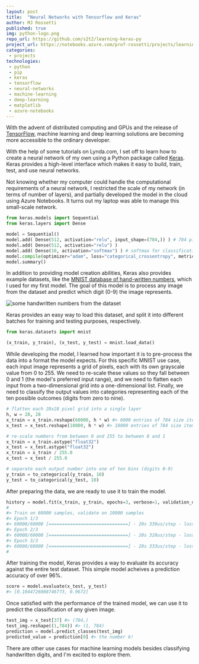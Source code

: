 ```yaml
---
layout: post
title:  "Neural Networks with Tensorflow and Keras"
author: MJ Rossetti
published: true
img: python-logo.png
repo_url: https://github.com/s2t2/learning-keras-py
project_url: https://notebooks.azure.com/prof-rossetti/projects/learning-keras/html/my_model.ipynb
categories:
 - projects
technologies:
 - python
 - pip
 - keras
 - tensorflow
 - neural-networks
 - machine-learning
 - deep-learning
 - matplotlib
 - azure-notebooks
---
```


With the advent of distributed computing and GPUs and the release of [TensorFlow](https://www.tensorflow.org/), machine learning and deep learning solutions are becoming more accessible to the ordinary developer.

With the help of some tutorials on Lynda.com, I set off to learn how to create a neural network of my own using a Python package called [Keras](https://keras.io/). Keras provides a high-level interface which makes it easy to build, train, test, and use neural networks.

Not knowing whether my computer could handle the computational requirements of a neural network, I restricted the scale of my network (in terms of number of layers), and partially developed the model in the cloud using Azure Notebooks. It turns out my laptop was able to manage this small-scale network.

```py
from keras.models import Sequential
from keras.layers import Dense

model = Sequential()
model.add( Dense(512, activation="relu", input_shape=(784,)) ) # 784 pixel flattened image
model.add( Dense(512, activation="relu") )
model.add( Dense(10, activation="softmax") ) # softmax for classification (digits 0-9)
model.compile(optimizer="adam", loss="categorical_crossentropy", metrics=["accuracy"]) # categorical_crossentropy (b/c output into 10 categories)
model.summary()
```

In addition to providing model creation abilities, Keras also provides example datasets, like the [MNIST database of hand-written numbers](https://en.wikipedia.org/wiki/MNIST_database), which I used for my first model. The goal of this model is to process any image from the dataset and predict which digit (0-9) the image represents.

![some handwritten numbers from the dataset](https://upload.wikimedia.org/wikipedia/commons/2/27/MnistExamples.png)

Keras provides an easy way to load this dataset, and split it into different batches for training and testing purposes, respectively.

```py
from keras.datasets import mnist

(x_train, y_train), (x_test, y_test) = mnist.load_data()
```

While developing the model, I learned how important it is to pre-process the data into a format the model expects. For this specific MNIST use case, each input image represents a grid of pixels, each with its own grayscale value from 0 to 255. We need to re-scale these values so they fall between 0 and 1 (the model's preferred input range), and we need to flatten each input from a two-dimensional grid into a one-dimensional list. Finally, we need to classify the output values into categories representing each of the ten possible outcomes (digits from zero to nine).

```py
# flatten each 28x28 pixel grid into a single layer
h, w = 28, 28
x_train = x_train.reshape(60000, h * w) #> 6000 entries of 784 size items
x_test = x_test.reshape(10000, h * w) #> 10000 entries of 784 size items

# re-scale numbers from between 0 and 255 to between 0 and 1
x_train = x_train.astype("float32")
x_test = x_test.astype("float32")
x_train = x_train / 255.0
x_test = x_test / 255.0

# separate each output number into one of ten bins (digits 0-9)
y_train = to_categorical(y_train, 10)
y_test = to_categorical(y_test, 10)
```

After preparing the data, we are ready to use it to train the model.

```py
history = model.fit(x_train, y_train, epochs=3, verbose=1, validation_data=(x_test, y_test) )
#
#> Train on 60000 samples, validate on 10000 samples
#> Epoch 1/3
#> 60000/60000 [==============================] - 20s 339us/step - loss: 0.1825 - acc: 0.9446 - val_loss: 0.1481 - val_acc: 0.9527
#> Epoch 2/3
#> 60000/60000 [==============================] - 20s 328us/step - loss: 0.0805 - acc: 0.9752 - val_loss: 0.0788 - val_acc: 0.9758
#> Epoch 3/3
#> 60000/60000 [==============================] - 20s 333us/step - loss: 0.0564 - acc: 0.9819 - val_loss: 0.1045 - val_acc: 0.9672
#
```

After training the model, Keras provides a way to evaluate its accuracy against the entire test dataset. This simple model acheives a prediction accuracy of over 96%.

```py
score = model.evaluate(x_test, y_test)
#> [0.1044726008746773, 0.9672]
```

Once satisfied with the performance of the trained model, we can use it to predict the classification of any given image.

```py
test_img = x_test[37] #> (784,)
test_img.reshape((1,784)) #> (1, 784)
prediction = model.predict_classes(test_img)
predicted_value = prediction[0] #> the number 6!
```

There are other use cases for machine learning models besides classifying handwritten digits, and I'm excited to explore them.
